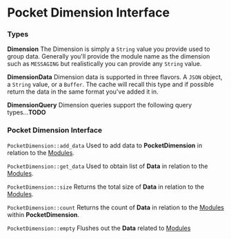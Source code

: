 # Pocket Dimension Interface

### Types

**Dimension**
The Dimension is simply a `String` value you provide used to group data. Generally you'll provide the module name as the dimension such as `MESSAGING` but realistically you can provide any `String` value.

**DimensionData**
Dimension data is supported in three flavors. A `JSON` object, a `String` value, or a `Buffer`. The cache will recall this type and if possible return the data in the same format you've added it in.

**DimensionQuery**
Dimension queries support the following query types...**TODO**



### Pocket Dimension Interface

`PocketDimension::add_data` Used to add data to **PocketDimension** in relation to the [Modules](modules/overview). 

`PocketDimension::get_data` Used to obtain list of **Data** in relation to the [Modules](modules/overview).

`PocketDimension::size` Returns the total size of **Data** in relation to the [Modules](modules/overview).

`PocketDimension::count` Returns the count of **Data** in relation to the [Modules](modules/overview) within **PocketDimension**.

`PocketDimension::empty` Flushes out the **Data** related to [Modules](modules/overview)